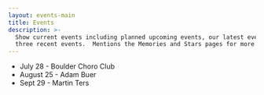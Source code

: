 ```yaml
---
layout: events-main
title: Events
description: >-
  Show current events including planned upcoming events, our latest event and
  three recent events.  Mentions the Memories and Stars pages for more events.
---
```


* July 28 - Boulder Choro Club
* August 25 - Adam Buer
* Sept 29 - Martin Ters
